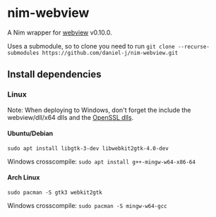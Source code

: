 # nim-webview

A Nim wrapper for [webview](https://github.com/webview/webview) v0.10.0.

Uses a submodule, so to clone you need to run `git clone --recurse-submodules https://github.com/daniel-j/nim-webview.git`

## Install dependencies

### Linux

Note: When deploying to Windows, don't forget the include the webview/dll/x64 dlls and the [OpenSSL dlls](https://bintray.com/vszakats/generic/openssl).

#### Ubuntu/Debian

`sudo apt install libgtk-3-dev libwebkit2gtk-4.0-dev`

Windows crosscompile: `sudo apt install g++-mingw-w64-x86-64`

#### Arch Linux

`sudo pacman -S gtk3 webkit2gtk`

Windows crosscompile: `sudo pacman -S mingw-w64-gcc`

